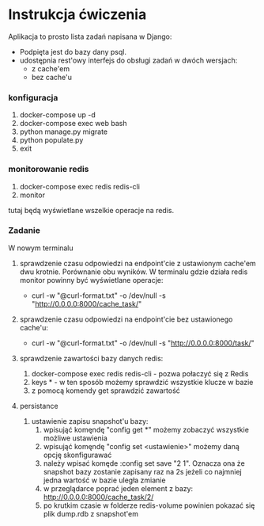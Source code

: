 # Instrukcja ćwiczenia

Aplikacja to prosto lista zadań napisana w Django:
- Podpięta jest do bazy dany psql.
- udostępnia rest'owy interfejs do obsługi zadań w dwóch wersjach:
   - z cache'em
   - bez cache'u

### konfiguracja
1. docker-compose up -d
2. docker-compose exec web bash
3. python manage.py migrate 
4. python populate.py
5. exit

### monitorowanie redis
1. docker-compose exec redis redis-cli
2. monitor 

tutaj będą wyświetlane wszelkie operacje na redis.

### Zadanie 

W nowym terminalu

1. sprawdzenie czasu odpowiedzi na endpoint'cie z ustawionym cache'em dwu krotnie. Porównanie obu wyników. 
   W terminalu gdzie działa redis monitor powinny być wyświetlane operacje:
    - curl -w "@curl-format.txt" -o /dev/null -s "http://0.0.0.0:8000/cache_task/"
   
2. sprawdzenie czasu odpowiedzi na endpoint'cie bez ustawionego cache'u:
    - curl -w "@curl-format.txt" -o /dev/null -s "http://0.0.0.0:8000/task/"
3. sprawdzenie zawartości bazy danych redis:
    1. docker-compose exec redis redis-cli - pozwa połaczyć się z Redis
    2. keys * - w ten sposób możemy sprawdzić wszystkie klucze w bazie
    3. z pomocą komendy get <key> sprawdzić zawartość
    
4. persistance
   1. ustawienie zapisu snapshot'u bazy:
        1. wpisująć komęndę "config get *" możemy zobaczyć wszystkie możliwe ustawienia
        2. wpisująć komęndę "config set \<ustawienie>" możemy daną opcję skonfigurawać
        3. należy wpisać komęde :config set save "2 1". Oznacza ona że snapshot bazy zostanie zapisany raz na 2s jeżeli co najmniej jedna wartość w bazie uległa zmianie
        4. w przeglądarce poprać jeden element z bazy: http://0.0.0.0:8000/cache_task/2/
        5. po krutkim czasie w folderze redis-volume powinien pokazać się plik dump.rdb z snapshot'em
        

